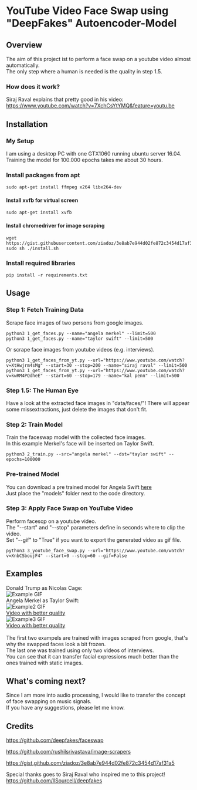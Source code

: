# YouTube Video Face Swap using "DeepFakes" Autoencoder-Model

## Overview

The aim of this project ist to perform a face swap on a youtube video almost automatically.<br />
The only step where a human is needed is the quality in step 1.5.

### How does it work?
Siraj Raval explains that pretty good in his video:<br/>
https://www.youtube.com/watch?v=7XchCsYtYMQ&feature=youtu.be

## Installation

### My Setup

I am using a desktop PC with one GTX1060 running ubuntu server 16.04.<br />
Training the model for 100.000 epochs takes me about 30 hours. 

### Install packages from apt
```
sudo apt-get install ffmpeg x264 libx264-dev
```
#### Install xvfb for virtual screen
```
sudo apt-get install xvfb  
```
#### Install chromedriver for image scraping
```
wget https://gist.githubusercontent.com/ziadoz/3e8ab7e944d02fe872c3454d17af31a5/raw/ff10e54f562c83672f0b1958a144c4b72c070158/install.sh
sudo sh ./install.sh
```
### Install required libraries
```
pip install -r requirements.txt
```

## Usage

### Step 1: Fetch Training Data
Scrape face images of two persons from google images.
```
python3 1_get_faces.py --name="angela merkel" --limit=500
python3 1_get_faces.py --name="taylor swift" --limit=500
```
Or scrape face images from youtube videos (e.g. interviews).
```
python3 1_get_faces_from_yt.py --url="https://www.youtube.com/watch?v=XtHwjrm4sMg" --start=30 --stop=200 --name="siraj raval" --limit=500
python3 1_get_faces_from_yt.py --url="https://www.youtube.com/watch?v=kwRM4PQdheE" --start=60 --stop=179 --name="kal penn" --limit=500
```
### Step 1.5: The Human Eye

Have a look at the extracted face images in "data/faces/"!
There will appear some missextractions, just delete the images that don't fit.

### Step 2: Train Model
Train the faceswap model with the collected face images.<br/>
In this example Merkel's face will be inserted on Taylor Swift.
```
python3 2_train.py --src="angela merkel" --dst="taylor swift" --epochs=100000
```

### Pre-trained Model

You can download a pre trained model for Angela Swift [here](https://anonfile.com/Ec8a61ddbf/Angela_Swift.zip)<br/>
Just place the "models" folder next to the code directory.

### Step 3: Apply Face Swap on YouTube Video
Perform facesqp on a youtube video.<br/>
The "--start" and "--stop" parameters define in seconds where to clip the video.<br/>
Set "--gif" to "True" if you want to export the generated video as gif file.
```
python3 3_youtube_face_swap.py --url="https://www.youtube.com/watch?v=XnbCSboujF4" --start=0 --stop=60 --gif=False
```

## Examples
Donald Trump as Nicolas Cage:<br/>
![Example GIF](https://github.com/DerWaldi/youtube-video-face-swap/blob/master/example.gif?raw=true "Example gif")
<br/>
Angela Merkel as Taylor Swift:<br/>
![Example2 GIF](https://github.com/DerWaldi/youtube-video-face-swap/blob/master/examples2.gif?raw=true "Example2 gif")<br/>
[Video with better quality](https://github.com/DerWaldi/youtube-video-face-swap/raw/master/examples2.mp4)
<br/>
![Example3 GIF](https://github.com/DerWaldi/youtube-video-face-swap/blob/master/example3.gif?raw=true "Example3 gif")<br/>
[Video with better quality](https://github.com/DerWaldi/youtube-video-face-swap/raw/master/example3.mp4)<br/>
<br/>
The first two exampels are trained with images scraped from google, that's why the swapped faces look a bit frozen. <br/>
The last one was trained using only two videos of interviews.<br/>
You can see that it can transfer facial expressions much better than the ones trained with static images.


## What's coming next?

Since I am more into audio processing, I would like to transfer the concept of face swapping on music signals.<br/>
If you have any suggestions, please let me know.

## Credits

https://github.com/deepfakes/faceswap

https://github.com/rushilsrivastava/image-scrapers

https://gist.github.com/ziadoz/3e8ab7e944d02fe872c3454d17af31a5

Special thanks goes to Siraj Raval who inspired me to this project!<br/>
https://github.com/llSourcell/deepfakes
